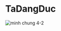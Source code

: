 # TaDangDuc

![minh chung 4-2](https://github.com/user-attachments/assets/f50c6414-5381-4df3-a76d-2ba01758112c)
